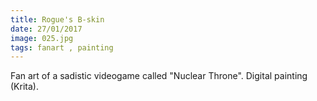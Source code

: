 ```yaml
---
title: Rogue's B-skin
date: 27/01/2017
image: 025.jpg
tags: fanart , painting
---
```


Fan art of a sadistic videogame called "Nuclear Throne".
Digital painting (Krita).
